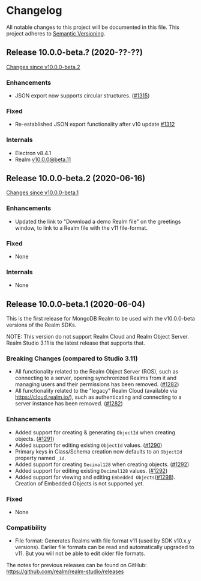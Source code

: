# Changelog

All notable changes to this project will be documented in this file.
This project adheres to [Semantic Versioning](https://semver.org/spec/v2.0.0.html).


## Release 10.0.0-beta.? (2020-??-??)

[Changes since v10.0.0-beta.2](https://github.com/realm/realm-studio/compare/v10.0.0-beta.2...v10.0.0-beta.?)

### Enhancements

- JSON export now supports circular structures. ([#1315](https://github.com/realm/realm-studio/pull/1315))

### Fixed

- Re-established JSON export functionality after v10 update [#1312](https://github.com/realm/realm-studio/issues/1312)

### Internals

- Electron v8.4.1
- Realm v10.0.0@beta.11


## Release 10.0.0-beta.2 (2020-06-16)

[Changes since v10.0.0-beta.1](https://github.com/realm/realm-studio/compare/v10.0.0-beta.1...v10.0.0-beta.2)

### Enhancements

- Updated the link to "Download a demo Realm file" on the greetings window, to link to a Realm file with the v11 file-format.

### Fixed

- None

### Internals

- None


## Release 10.0.0-beta.1 (2020-06-04)

This is the first release for MongoDB Realm to be used with the v10.0.0-beta versions of the Realm SDKs.

NOTE: This version do not support Realm Cloud and Realm Object Server. Realm Studio 3.11 is the latest
release that supports that.

### Breaking Changes (compared to Studio 3.11)
- All functionality related to the Realm Object Server (ROS), such as connecting to a server, opening synchronized Realms from it and managing users and their permissions has been removed. ([#1282](https://github.com/realm/realm-studio/pull/1282))
- All functionality related to the "legacy" Realm Cloud (available via https://cloud.realm.io/), such as authenticating and connecting to a server instance has been removed. ([#1282](https://github.com/realm/realm-studio/pull/1282))

### Enhancements
- Added support for creating & generating `ObjectId` when creating objects. ([#1291](https://github.com/realm/realm-studio/pull/1291))
- Added support for editing existing `ObjectId` values. ([#1290](https://github.com/realm/realm-studio/pull/1290))
- Primary keys in Class/Schema creation now defaults to an `ObjectId` property named `_id`.
- Added support for creating `Decimal128` when creating objects. ([#1292](https://github.com/realm/realm-studio/pull/1292))
- Added support for editing existing `Decimal128` values. ([#1292](https://github.com/realm/realm-studio/pull/1292))
- Added support for viewing and editing `Embedded Objects`([#1298](https://github.com/realm/realm-studio/pull/1298)). Creation of Embedded Objects is not supported yet.

### Fixed
- None

### Compatibility
- File format: Generates Realms with file format v11 (used by SDK v10.x.y versions). Earlier file formats can be read and automatically upgraded to v11. But you will not be able to edit older file formats. 

The notes for previous releases can be found on GitHub: https://github.com/realm/realm-studio/releases
